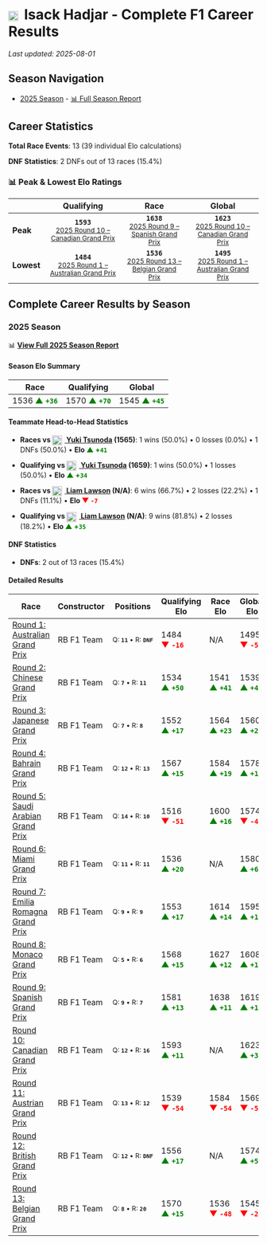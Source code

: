 # <img src="https://upload.wikimedia.org/wikipedia/commons/c/c3/Flag_of_France.svg" alt="France" width="20" height="auto" style="vertical-align: middle; margin-right: 5px;" onerror="this.outerHTML='🇫🇷'; this.style.marginRight='5px';"/> Isack Hadjar - Complete F1 Career Results

*Last updated: 2025-08-01*

## Season Navigation

- [2025 Season](#2025-season) - [📊 Full Season Report](../seasons/2025-season-report)

## Career Statistics

**Total Race Events**: 13 (39 individual Elo calculations)

**DNF Statistics**: 2 DNFs out of 13 races (15.4%)

### 📊 Peak & Lowest Elo Ratings

| &nbsp; | Qualifying | Race | Global |
|-------|------------|------|--------|
| **Peak** | <center>**`1593`**<br/><small>[2025 Round 10 – Canadian Grand Prix](../seasons/2025-season-report#round-10-canadian-grand-prix)</small></center> | <center>**`1638`**<br/><small>[2025 Round 9 – Spanish Grand Prix](../seasons/2025-season-report#round-9-spanish-grand-prix)</small></center> | <center>**`1623`**<br/><small>[2025 Round 10 – Canadian Grand Prix](../seasons/2025-season-report#round-10-canadian-grand-prix)</small></center> |
| **Lowest** | <center>**`1484`**<br/><small>[2025 Round 1 – Australian Grand Prix](../seasons/2025-season-report#round-1-australian-grand-prix)</small></center> | <center>**`1536`**<br/><small>[2025 Round 13 – Belgian Grand Prix](../seasons/2025-season-report#round-13-belgian-grand-prix)</small></center> | <center>**`1495`**<br/><small>[2025 Round 1 – Australian Grand Prix](../seasons/2025-season-report#round-1-australian-grand-prix)</small></center> |


## Complete Career Results by Season

### 2025 Season

📊 **[View Full 2025 Season Report](../seasons/2025-season-report)**

#### Season Elo Summary

| Race | Qualifying | Global |
|------|------------|--------|
| 1536 **<span style="color: green;">▲&nbsp;`+36`</span>** | 1570 **<span style="color: green;">▲&nbsp;`+70`</span>** | 1545 **<span style="color: green;">▲&nbsp;`+45`</span>** |

#### Teammate Head-to-Head Statistics

- **Races vs [<img src="https://upload.wikimedia.org/wikipedia/commons/9/9e/Flag_of_Japan.svg" alt="Japan" width="20" height="auto" style="vertical-align: middle; margin-right: 5px;" onerror="this.outerHTML='🇯🇵'; this.style.marginRight='5px';"/> Yuki Tsunoda](yuki-tsunoda) (1565)**: 1 wins (50.0%) • 0 losses (0.0%) • 1 DNFs (50.0%) • **Elo <span style="color: green;">▲&nbsp;+`41`</span>**
- **Qualifying vs [<img src="https://upload.wikimedia.org/wikipedia/commons/9/9e/Flag_of_Japan.svg" alt="Japan" width="20" height="auto" style="vertical-align: middle; margin-right: 5px;" onerror="this.outerHTML='🇯🇵'; this.style.marginRight='5px';"/> Yuki Tsunoda](yuki-tsunoda) (1659)**: 1 wins (50.0%) • 1 losses (50.0%) • **Elo <span style="color: green;">▲&nbsp;+`34`</span>**

- **Races vs [<img src="https://upload.wikimedia.org/wikipedia/commons/3/3e/Flag_of_New_Zealand.svg" alt="New Zealand" width="20" height="auto" style="vertical-align: middle; margin-right: 5px;" onerror="this.outerHTML='🇳🇿'; this.style.marginRight='5px';"/> Liam Lawson](liam-lawson) (N/A)**: 6 wins (66.7%) • 2 losses (22.2%) • 1 DNFs (11.1%) • **Elo <span style="color: red;">▼&nbsp;`-7`</span>**
- **Qualifying vs [<img src="https://upload.wikimedia.org/wikipedia/commons/3/3e/Flag_of_New_Zealand.svg" alt="New Zealand" width="20" height="auto" style="vertical-align: middle; margin-right: 5px;" onerror="this.outerHTML='🇳🇿'; this.style.marginRight='5px';"/> Liam Lawson](liam-lawson) (N/A)**: 9 wins (81.8%) • 2 losses (18.2%) • **Elo <span style="color: green;">▲&nbsp;+`35`</span>**

#### DNF Statistics

- **DNFs**: 2 out of 13 races (15.4%)

#### Detailed Results

| Race | Constructor | Positions | Qualifying Elo | Race Elo | Global Elo | Teammate |
|------|-------------|-----------|----------------|----------|------------|----------|
| [Round 1: Australian Grand Prix](../seasons/2025-season-report#round-1-australian-grand-prix) | RB F1 Team | <small>Q:&nbsp;**`11`**&nbsp;•&nbsp;R:&nbsp;**`DNF`**</small> | 1484 **<span style="color: red;">▼&nbsp;`-16`</span>** | N/A | 1495 **<span style="color: red;">▼&nbsp;`-5`</span>** | [<img src="https://upload.wikimedia.org/wikipedia/commons/9/9e/Flag_of_Japan.svg" alt="Japan" width="20" height="auto" style="vertical-align: middle; margin-right: 5px;" onerror="this.outerHTML='🇯🇵'; this.style.marginRight='5px';"/> Yuki Tsunoda](yuki-tsunoda)<br/><small>Q:&nbsp;**`5`**&nbsp;•&nbsp;R:&nbsp;**`12`**</small> |
| [Round 2: Chinese Grand Prix](../seasons/2025-season-report#round-2-chinese-grand-prix) | RB F1 Team | <small>Q:&nbsp;**`7`**&nbsp;•&nbsp;R:&nbsp;**`11`**</small> | 1534 **<span style="color: green;">▲&nbsp;`+50`</span>** | 1541 **<span style="color: green;">▲&nbsp;`+41`</span>** | 1539 **<span style="color: green;">▲&nbsp;`+44`</span>** | [<img src="https://upload.wikimedia.org/wikipedia/commons/9/9e/Flag_of_Japan.svg" alt="Japan" width="20" height="auto" style="vertical-align: middle; margin-right: 5px;" onerror="this.outerHTML='🇯🇵'; this.style.marginRight='5px';"/> Yuki Tsunoda](yuki-tsunoda)<br/><small>Q:&nbsp;**`9`**&nbsp;•&nbsp;R:&nbsp;**`16`**</small> |
| [Round 3: Japanese Grand Prix](../seasons/2025-season-report#round-3-japanese-grand-prix) | RB F1 Team | <small>Q:&nbsp;**`7`**&nbsp;•&nbsp;R:&nbsp;**`8`**</small> | 1552 **<span style="color: green;">▲&nbsp;`+17`</span>** | 1564 **<span style="color: green;">▲&nbsp;`+23`</span>** | 1560 **<span style="color: green;">▲&nbsp;`+21`</span>** | [<img src="https://upload.wikimedia.org/wikipedia/commons/3/3e/Flag_of_New_Zealand.svg" alt="New Zealand" width="20" height="auto" style="vertical-align: middle; margin-right: 5px;" onerror="this.outerHTML='🇳🇿'; this.style.marginRight='5px';"/> Liam Lawson](liam-lawson)<br/><small>Q:&nbsp;**`N/A`**&nbsp;•&nbsp;R:&nbsp;**`N/A`**</small> |
| [Round 4: Bahrain Grand Prix](../seasons/2025-season-report#round-4-bahrain-grand-prix) | RB F1 Team | <small>Q:&nbsp;**`12`**&nbsp;•&nbsp;R:&nbsp;**`13`**</small> | 1567 **<span style="color: green;">▲&nbsp;`+15`</span>** | 1584 **<span style="color: green;">▲&nbsp;`+19`</span>** | 1578 **<span style="color: green;">▲&nbsp;`+18`</span>** | [<img src="https://upload.wikimedia.org/wikipedia/commons/3/3e/Flag_of_New_Zealand.svg" alt="New Zealand" width="20" height="auto" style="vertical-align: middle; margin-right: 5px;" onerror="this.outerHTML='🇳🇿'; this.style.marginRight='5px';"/> Liam Lawson](liam-lawson)<br/><small>Q:&nbsp;**`N/A`**&nbsp;•&nbsp;R:&nbsp;**`N/A`**</small> |
| [Round 5: Saudi Arabian Grand Prix](../seasons/2025-season-report#round-5-saudi-arabian-grand-prix) | RB F1 Team | <small>Q:&nbsp;**`14`**&nbsp;•&nbsp;R:&nbsp;**`10`**</small> | 1516 **<span style="color: red;">▼&nbsp;`-51`</span>** | 1600 **<span style="color: green;">▲&nbsp;`+16`</span>** | 1574 **<span style="color: red;">▼&nbsp;`-4`</span>** | [<img src="https://upload.wikimedia.org/wikipedia/commons/3/3e/Flag_of_New_Zealand.svg" alt="New Zealand" width="20" height="auto" style="vertical-align: middle; margin-right: 5px;" onerror="this.outerHTML='🇳🇿'; this.style.marginRight='5px';"/> Liam Lawson](liam-lawson)<br/><small>Q:&nbsp;**`N/A`**&nbsp;•&nbsp;R:&nbsp;**`N/A`**</small> |
| [Round 6: Miami Grand Prix](../seasons/2025-season-report#round-6-miami-grand-prix) | RB F1 Team | <small>Q:&nbsp;**`11`**&nbsp;•&nbsp;R:&nbsp;**`11`**</small> | 1536 **<span style="color: green;">▲&nbsp;`+20`</span>** | N/A | 1580 **<span style="color: green;">▲&nbsp;`+6`</span>** | [<img src="https://upload.wikimedia.org/wikipedia/commons/3/3e/Flag_of_New_Zealand.svg" alt="New Zealand" width="20" height="auto" style="vertical-align: middle; margin-right: 5px;" onerror="this.outerHTML='🇳🇿'; this.style.marginRight='5px';"/> Liam Lawson](liam-lawson)<br/><small>Q:&nbsp;**`N/A`**&nbsp;•&nbsp;R:&nbsp;**`N/A`**</small> |
| [Round 7: Emilia Romagna Grand Prix](../seasons/2025-season-report#round-7-emilia-romagna-grand-prix) | RB F1 Team | <small>Q:&nbsp;**`9`**&nbsp;•&nbsp;R:&nbsp;**`9`**</small> | 1553 **<span style="color: green;">▲&nbsp;`+17`</span>** | 1614 **<span style="color: green;">▲&nbsp;`+14`</span>** | 1595 **<span style="color: green;">▲&nbsp;`+15`</span>** | [<img src="https://upload.wikimedia.org/wikipedia/commons/3/3e/Flag_of_New_Zealand.svg" alt="New Zealand" width="20" height="auto" style="vertical-align: middle; margin-right: 5px;" onerror="this.outerHTML='🇳🇿'; this.style.marginRight='5px';"/> Liam Lawson](liam-lawson)<br/><small>Q:&nbsp;**`N/A`**&nbsp;•&nbsp;R:&nbsp;**`N/A`**</small> |
| [Round 8: Monaco Grand Prix](../seasons/2025-season-report#round-8-monaco-grand-prix) | RB F1 Team | <small>Q:&nbsp;**`5`**&nbsp;•&nbsp;R:&nbsp;**`6`**</small> | 1568 **<span style="color: green;">▲&nbsp;`+15`</span>** | 1627 **<span style="color: green;">▲&nbsp;`+12`</span>** | 1608 **<span style="color: green;">▲&nbsp;`+13`</span>** | [<img src="https://upload.wikimedia.org/wikipedia/commons/3/3e/Flag_of_New_Zealand.svg" alt="New Zealand" width="20" height="auto" style="vertical-align: middle; margin-right: 5px;" onerror="this.outerHTML='🇳🇿'; this.style.marginRight='5px';"/> Liam Lawson](liam-lawson)<br/><small>Q:&nbsp;**`N/A`**&nbsp;•&nbsp;R:&nbsp;**`N/A`**</small> |
| [Round 9: Spanish Grand Prix](../seasons/2025-season-report#round-9-spanish-grand-prix) | RB F1 Team | <small>Q:&nbsp;**`9`**&nbsp;•&nbsp;R:&nbsp;**`7`**</small> | 1581 **<span style="color: green;">▲&nbsp;`+13`</span>** | 1638 **<span style="color: green;">▲&nbsp;`+11`</span>** | 1619 **<span style="color: green;">▲&nbsp;`+12`</span>** | [<img src="https://upload.wikimedia.org/wikipedia/commons/3/3e/Flag_of_New_Zealand.svg" alt="New Zealand" width="20" height="auto" style="vertical-align: middle; margin-right: 5px;" onerror="this.outerHTML='🇳🇿'; this.style.marginRight='5px';"/> Liam Lawson](liam-lawson)<br/><small>Q:&nbsp;**`N/A`**&nbsp;•&nbsp;R:&nbsp;**`N/A`**</small> |
| [Round 10: Canadian Grand Prix](../seasons/2025-season-report#round-10-canadian-grand-prix) | RB F1 Team | <small>Q:&nbsp;**`12`**&nbsp;•&nbsp;R:&nbsp;**`16`**</small> | 1593 **<span style="color: green;">▲&nbsp;`+11`</span>** | N/A | 1623 **<span style="color: green;">▲&nbsp;`+3`</span>** | [<img src="https://upload.wikimedia.org/wikipedia/commons/3/3e/Flag_of_New_Zealand.svg" alt="New Zealand" width="20" height="auto" style="vertical-align: middle; margin-right: 5px;" onerror="this.outerHTML='🇳🇿'; this.style.marginRight='5px';"/> Liam Lawson](liam-lawson)<br/><small>Q:&nbsp;**`N/A`**&nbsp;•&nbsp;R:&nbsp;**`N/A`**</small> |
| [Round 11: Austrian Grand Prix](../seasons/2025-season-report#round-11-austrian-grand-prix) | RB F1 Team | <small>Q:&nbsp;**`13`**&nbsp;•&nbsp;R:&nbsp;**`12`**</small> | 1539 **<span style="color: red;">▼&nbsp;`-54`</span>** | 1584 **<span style="color: red;">▼&nbsp;`-54`</span>** | 1569 **<span style="color: red;">▼&nbsp;`-54`</span>** | [<img src="https://upload.wikimedia.org/wikipedia/commons/3/3e/Flag_of_New_Zealand.svg" alt="New Zealand" width="20" height="auto" style="vertical-align: middle; margin-right: 5px;" onerror="this.outerHTML='🇳🇿'; this.style.marginRight='5px';"/> Liam Lawson](liam-lawson)<br/><small>Q:&nbsp;**`N/A`**&nbsp;•&nbsp;R:&nbsp;**`N/A`**</small> |
| [Round 12: British Grand Prix](../seasons/2025-season-report#round-12-british-grand-prix) | RB F1 Team | <small>Q:&nbsp;**`12`**&nbsp;•&nbsp;R:&nbsp;**`DNF`**</small> | 1556 **<span style="color: green;">▲&nbsp;`+17`</span>** | N/A | 1574 **<span style="color: green;">▲&nbsp;`+5`</span>** | [<img src="https://upload.wikimedia.org/wikipedia/commons/3/3e/Flag_of_New_Zealand.svg" alt="New Zealand" width="20" height="auto" style="vertical-align: middle; margin-right: 5px;" onerror="this.outerHTML='🇳🇿'; this.style.marginRight='5px';"/> Liam Lawson](liam-lawson)<br/><small>Q:&nbsp;**`N/A`**&nbsp;•&nbsp;R:&nbsp;**`N/A`**</small> |
| [Round 13: Belgian Grand Prix](../seasons/2025-season-report#round-13-belgian-grand-prix) | RB F1 Team | <small>Q:&nbsp;**`8`**&nbsp;•&nbsp;R:&nbsp;**`20`**</small> | 1570 **<span style="color: green;">▲&nbsp;`+15`</span>** | 1536 **<span style="color: red;">▼&nbsp;`-48`</span>** | 1545 **<span style="color: red;">▼&nbsp;`-29`</span>** | [<img src="https://upload.wikimedia.org/wikipedia/commons/3/3e/Flag_of_New_Zealand.svg" alt="New Zealand" width="20" height="auto" style="vertical-align: middle; margin-right: 5px;" onerror="this.outerHTML='🇳🇿'; this.style.marginRight='5px';"/> Liam Lawson](liam-lawson)<br/><small>Q:&nbsp;**`N/A`**&nbsp;•&nbsp;R:&nbsp;**`N/A`**</small> |

